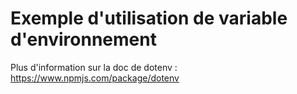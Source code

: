 # Exemple d'utilisation de variable d'environnement

Plus d'information sur la doc de dotenv : https://www.npmjs.com/package/dotenv
